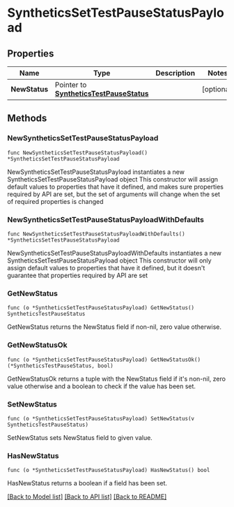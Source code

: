 # SyntheticsSetTestPauseStatusPayload

## Properties

Name | Type | Description | Notes
------------ | ------------- | ------------- | -------------
**NewStatus** | Pointer to [**SyntheticsTestPauseStatus**](SyntheticsTestPauseStatus.md) |  | [optional] 

## Methods

### NewSyntheticsSetTestPauseStatusPayload

`func NewSyntheticsSetTestPauseStatusPayload() *SyntheticsSetTestPauseStatusPayload`

NewSyntheticsSetTestPauseStatusPayload instantiates a new SyntheticsSetTestPauseStatusPayload object
This constructor will assign default values to properties that have it defined,
and makes sure properties required by API are set, but the set of arguments
will change when the set of required properties is changed

### NewSyntheticsSetTestPauseStatusPayloadWithDefaults

`func NewSyntheticsSetTestPauseStatusPayloadWithDefaults() *SyntheticsSetTestPauseStatusPayload`

NewSyntheticsSetTestPauseStatusPayloadWithDefaults instantiates a new SyntheticsSetTestPauseStatusPayload object
This constructor will only assign default values to properties that have it defined,
but it doesn't guarantee that properties required by API are set

### GetNewStatus

`func (o *SyntheticsSetTestPauseStatusPayload) GetNewStatus() SyntheticsTestPauseStatus`

GetNewStatus returns the NewStatus field if non-nil, zero value otherwise.

### GetNewStatusOk

`func (o *SyntheticsSetTestPauseStatusPayload) GetNewStatusOk() (*SyntheticsTestPauseStatus, bool)`

GetNewStatusOk returns a tuple with the NewStatus field if it's non-nil, zero value otherwise
and a boolean to check if the value has been set.

### SetNewStatus

`func (o *SyntheticsSetTestPauseStatusPayload) SetNewStatus(v SyntheticsTestPauseStatus)`

SetNewStatus sets NewStatus field to given value.

### HasNewStatus

`func (o *SyntheticsSetTestPauseStatusPayload) HasNewStatus() bool`

HasNewStatus returns a boolean if a field has been set.


[[Back to Model list]](../README.md#documentation-for-models) [[Back to API list]](../README.md#documentation-for-api-endpoints) [[Back to README]](../README.md)


